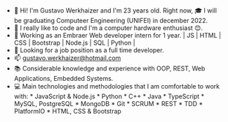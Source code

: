 - 👋 Hi! I'm Gustavo Werkhaizer and I'm 23 years old. Right now, 🎓 I will be graduating Computeer Engineering (UNIFEI) in december 2022.
- 👀 I really like to code and I'm a computer hardware enthusiast 😊. 
- 💼 Working as an Embraer Web developer intern for 1 year. | JS | HTML | CSS | Bootstrap | Node.js | SQL | Python |
- 🌱 Looking for a job position as a full time developer.
- 📫 gustavo.werkhaizer@hotmail.com
- 📚   Considerable knowledge and experience with OOP, REST, Web Applications, Embedded Systems.
- 💻  Main technologies and methodologies that I am comfortable to work with:
        * JavaScript & Node.js 
        * Python 
        * C++ 
        * Java 
        * TypeScript 
        * MySQL, PostgreSQL 
        * MongoDB 
        * Git
        * SCRUM
        * REST
        * TDD
        * PlatformIO 
        * HTML, CSS & Bootstrap

<!---
KhaizerCore/KhaizerCore is a ✨ special ✨ repository because its `README.md` (this file) appears on your GitHub profile.
You can click the Preview link to take a look at your changes.
--->
